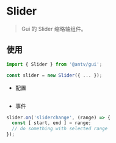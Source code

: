 # Slider

> Gui 的 Slider 缩略轴组件。

## 使用

```js
import { Slider } from '@antv/gui';

const slider = new Slider({ ... });
```

- 配置

```ts
```

- 事件


```ts
slider.on('sliderchange', (range) => {
  const [ start, end ] = range;
  // do something with selected range
});
```
